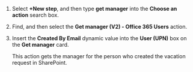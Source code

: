 1. Select **+New step**, and then type **get manager** into the **Choose an action** search box.
1. Find, and then select the **Get manager (V2) - Office 365 Users** action.
1. Insert the **Created By Email** dynamic value into the **User (UPN)** box on the **Get manager** card.

    This action gets the manager for the person who created the vacation request in SharePoint.